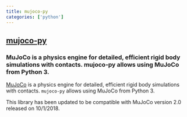 ```yaml
---
title: mujoco-py
categories: ['python']
---
```

## [mujoco-py](https://github.com/openai/mujoco-py)

### MuJoCo is a physics engine for detailed, efficient rigid body simulations with contacts. mujoco-py allows using MuJoCo from Python 3.


[MuJoCo](http://mujoco.org/) is a physics engine for detailed, efficient rigid body simulations with contacts.
`mujoco-py` allows using MuJoCo from Python 3.

This library has been updated to be compatible with MuJoCo version 2.0 released on 10/1/2018.

